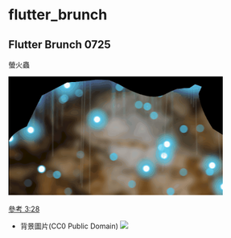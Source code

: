 # flutter_brunch

## Flutter Brunch 0725

螢火蟲

<img src="screenshots/螢火蟲.gif">

[參考 3:28](https://www.youtube.com/watch?v=NbENLF6wDO0)

- 背景圖片(CC0 Public Domain)
    <a href="https://www.publicdomainpictures.net/en/view-image.php?image=329989&picture=the-most-amazing-cave-tham-lod-cave"><img src="https://www.publicdomainpictures.net/pictures/330000/velka/the-most-amazing-cave-tham-lod-cave-maehongson-in-thailand-1588590757Stm.jpg"></a>

